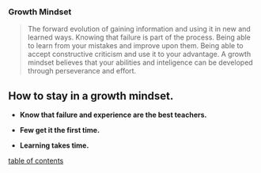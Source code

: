### Growth Mindset
> The forward evolution of gaining information and using it in new and learned ways. Knowing that failure is part of the process. Being able to learn from your mistakes and improve upon them. Being able to accept constructive criticism and use it to your advantage. A growth mindset believes that your abilities and inteligence can be developed through perseverance and effort. 


## How to stay in a growth mindset.

- **Know that failure and experience are the best teachers.**

- **Few get it the first time.**

- **Learning takes time.**

[table of contents](https://samuelclark907.github.io/learning-journal/)


